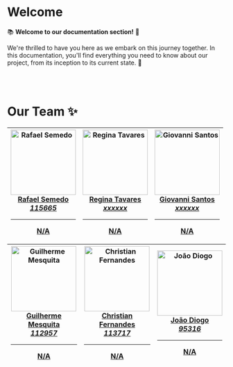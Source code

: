 
# Welcome

📚 **Welcome to our documentation section!** 🚀

We're thrilled to have you here as we embark on this journey together. In this documentation, you'll find everything you need to know about our project, from its inception to its current state. 🌟

<br></br>
# Our Team ✨

| <a href="https://github.com/RafaUA"><img src="https://avatars.githubusercontent.com/RafaUA?v=4" width="150px;" alt="Rafael Semedo"/><br/>**Rafael Semedo**<br/>*115665*<hr/>**N/A**<br/></a> | <a href="https://github.com/rtavares018"><img src="https://avatars.githubusercontent.com/rtavares018?v=4" width="150px;" alt="Regina Tavares"/><br/>**Regina Tavares**<br/>*xxxxxx*<hr/>**N/A**<br/></a> | <a href="https://github.com/Cheiivan"><img src="https://avatars.githubusercontent.com/Cheiivan?v=4" width="150px;" alt="Giovanni Santos"/><br/>**Giovanni Santos**<br/>*xxxxxx*<hr/>**N/A**<br/></a> |
| --- | --- | --- |

| <a href="https://github.com/GMesquita07"><img src="https://avatars.githubusercontent.com/GMesquita07?v=4" width="150px;" alt="Guilherme Mesquita"/><br/>**Guilherme Mesquita**<br/>*112957*<hr/>**N/A**<br/></a> | <a href="https://github.com/lIChrisIl"><img src="https://avatars.githubusercontent.com/lIChrisIl?v=4" width="150px;" alt="Christian Fernandes"/><br/>**Christian Fernandes**<br/>*113717*<hr/>**N/A**<br/></a> | <a href="https://github.com/HedgiePT"><img src="https://avatars.githubusercontent.com/HedgiePT?v=4" width="150px;" alt="João Diogo"/><br/>**João Diogo**<br/>*95316*<hr/>**N/A**<br/></a> |
| --- | --- | --- |